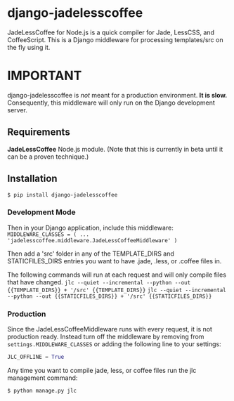 django-jadelesscoffee
=====================

JadeLessCoffee for Node.js is a quick compiler for Jade, LessCSS, and CoffeeScript. This is a Django middleware for processing templates/src on the fly using it.

IMPORTANT
=========

django-jadelesscoffee is *not* meant for a production environment. **It is slow.** Consequently, this middleware will only run on the Django development server.

Requirements
------------

**JadeLessCoffee** Node.js module. (Note that this is currently in beta until it can be a proven technique.)


Installation
------------

`$ pip install django-jadelesscoffee`

### Development Mode

Then in your Django application, include this middleware:
`MIDDLEWARE_CLASSES = (
    ...
    'jadelesscoffee.middleware.JadeLessCoffeeMiddleware'
)`

Then add a 'src' folder in any of the TEMPLATE_DIRS and STATICFILES_DIRS entries you want to have .jade, .less, or .coffee files in.

The following commands will run at each request and will only compile files that have changed.
`jlc --quiet --incremental --python --out {{TEMPLATE_DIRS}} + '/src' {{TEMPLATE_DIRS}}`
`jlc --quiet --incremental --python --out {{STATICFILES_DIRS}} + '/src' {{STATICFILES_DIRS}}`

### Production

Since the JadeLessCoffeeMiddleware runs with every request, it is not production ready. Instead turn off the middleware by removing from `settings.MIDDLEWARE_CLASSES` or adding the following line to your settings:

```python
JLC_OFFLINE = True
```

Any time you want to compile jade, less, or coffee files run the jlc management command:

```sh
$ python manage.py jlc
```

